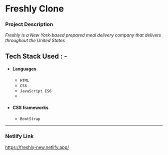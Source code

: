 # Freshly Clone

### Project Description
_Freshly is a New York-based prepared meal delivery company that delivers throughout the United States_

## Tech Stack Used : -

- #### Languages
  - `HTML`
  - `CSS`
  - `JavaScript ES6`
  - 
- #### CSS frameworks
  - `BootStrap`
---

### Netlify Link

https://freshly-new.netlify.app/

